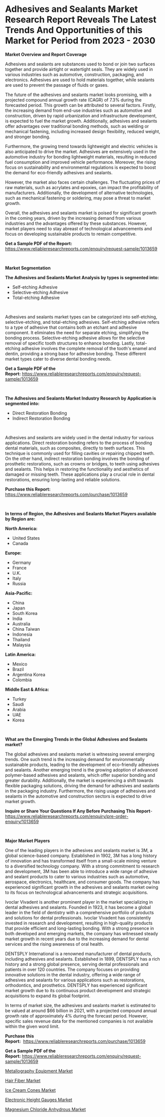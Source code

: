 <p><h1>Adhesives and Sealants Market Research Report Reveals The Latest Trends And Opportunities of this Market for Period from 2023 - 2030</h1></p><p><strong>Market Overview and Report Coverage</strong></p>
<p><p>Adhesives and sealants are substances used to bond or join two surfaces together and provide airtight or watertight seals. They are widely used in various industries such as automotive, construction, packaging, and electronics. Adhesives are used to hold materials together, while sealants are used to prevent the passage of fluids or gases.</p><p>The future of the adhesives and sealants market looks promising, with a projected compound annual growth rate (CAGR) of 7.3% during the forecasted period. This growth can be attributed to several factors. Firstly, the increasing demand from end-use industries such as automotive and construction, driven by rapid urbanization and infrastructure development, is expected to fuel the market growth. Additionally, adhesives and sealants offer advantages over traditional bonding methods, such as welding or mechanical fastening, including increased design flexibility, reduced weight, and stronger bonding.</p><p>Furthermore, the growing trend towards lightweight and electric vehicles is also anticipated to drive the market. Adhesives are extensively used in the automotive industry for bonding lightweight materials, resulting in reduced fuel consumption and improved vehicle performance. Moreover, the rising focus on sustainability and environmental regulations is expected to boost the demand for eco-friendly adhesives and sealants.</p><p>However, the market also faces certain challenges. The fluctuating prices of raw materials, such as acrylates and epoxies, can impact the profitability of manufacturers. Additionally, the development of alternative technologies, such as mechanical fastening or soldering, may pose a threat to market growth.</p><p>Overall, the adhesives and sealants market is poised for significant growth in the coming years, driven by the increasing demand from various industries and the advantages offered by these substances. However, market players need to stay abreast of technological advancements and focus on developing sustainable products to remain competitive.</p></p>
<p><strong>Get a Sample PDF of the Report:</strong> <a href="https://www.reliableresearchreports.com/enquiry/request-sample/1013659">https://www.reliableresearchreports.com/enquiry/request-sample/1013659</a></p>
<p>&nbsp;</p>
<p><strong>Market Segmentation</strong></p>
<p><strong>The Adhesives and Sealants Market Analysis by types is segmented into:</strong></p>
<p><ul><li>Self-etching Adhesive</li><li>Selective-etching Adhesive</li><li>Total-etching Adhesive</li></ul></p>
<p>&nbsp;</p>
<p><p>Adhesives and sealants market types can be categorized into self-etching, selective-etching, and total-etching adhesives. Self-etching adhesive refers to a type of adhesive that contains both an etchant and adhesive component. It eliminates the need for separate etching, simplifying the bonding process. Selective-etching adhesive allows for the selective removal of specific tooth structures to enhance bonding. Lastly, total-etching adhesive involves the complete removal of the tooth's enamel and dentin, providing a strong base for adhesive bonding. These different market types cater to diverse dental bonding needs.</p></p>
<p><strong>Get a Sample PDF of the Report:</strong>&nbsp;<a href="https://www.reliableresearchreports.com/enquiry/request-sample/1013659">https://www.reliableresearchreports.com/enquiry/request-sample/1013659</a></p>
<p>&nbsp;</p>
<p><strong>The Adhesives and Sealants Market Industry Research by Application is segmented into:</strong></p>
<p><ul><li>Direct Restoration Bonding</li><li>Indirect Restoration Bonding</li></ul></p>
<p>&nbsp;</p>
<p><p>Adhesives and sealants are widely used in the dental industry for various applications. Direct restoration bonding refers to the process of bonding dental materials, such as composites, directly to teeth surfaces. This technique is commonly used for filling cavities or repairing chipped teeth. On the other hand, indirect restoration bonding involves the bonding of prosthetic restorations, such as crowns or bridges, to teeth using adhesives and sealants. This helps in restoring the functionality and aesthetics of damaged or missing teeth. These applications play a crucial role in dental restorations, ensuring long-lasting and reliable solutions.</p></p>
<p><strong>Purchase this Report:</strong>&nbsp; <a href="https://www.reliableresearchreports.com/purchase/1013659">https://www.reliableresearchreports.com/purchase/1013659</a></p>
<p>&nbsp;</p>
<p><strong>In terms of Region, the Adhesives and Sealants Market Players available by Region are:</strong></p>
<p>
    <p> <strong> North America: </strong>
        <ul>
            <li>United States</li>
            <li>Canada</li>
        </ul>
        </p> 
    <p> <strong> Europe: </strong>
        <ul>
            <li>Germany</li>
            <li>France</li>
            <li>U.K.</li>
            <li>Italy</li>
            <li>Russia</li>
        </ul>
        </p> 
    <p> <strong> Asia-Pacific: </strong>
        <ul>
            <li>China</li>
            <li>Japan</li>
            <li>South Korea</li>
            <li>India</li>
            <li>Australia</li>
            <li>China Taiwan</li>
            <li>Indonesia</li>
            <li>Thailand</li>
            <li>Malaysia</li>
        </ul>
        </p> 
    <p> <strong> Latin America: </strong>
        <ul>
            <li>Mexico</li>
            <li>Brazil</li>
            <li>Argentina Korea</li>
            <li>Colombia</li>
        </ul>
        </p> 
    <p> <strong> Middle East & Africa: </strong>
        <ul>
            <li>Turkey</li>
            <li>Saudi</li>
            <li>Arabia</li>
            <li>UAE</li>
            <li>Korea</li>
        </ul>
    </p>
    </p>
<p>&nbsp;</p>
<p><strong>What are the Emerging Trends in the Global Adhesives and Sealants market?</strong></p>
<p><p>The global adhesives and sealants market is witnessing several emerging trends. One such trend is the increasing demand for environmentally sustainable products, leading to the development of eco-friendly adhesives and sealants. Another emerging trend is the growing adoption of advanced polymer-based adhesives and sealants, which offer superior bonding and greater durability. Additionally, the market is experiencing a shift towards flexible packaging solutions, driving the demand for adhesives and sealants in the packaging industry. Furthermore, the rising usage of adhesives and sealants in the automotive and construction sectors is expected to drive market growth.</p></p>
<p><strong>Inquire or Share Your Questions If Any Before Purchasing This Report</strong>- <a href="https://www.reliableresearchreports.com/enquiry/pre-order-enquiry/1013659">https://www.reliableresearchreports.com/enquiry/pre-order-enquiry/1013659</a></p>
<p>&nbsp;</p>
<p><strong>Major Market Players</strong></p>
<p><p>One of the leading players in the adhesives and sealants market is 3M, a global science-based company. Established in 1902, 3M has a long history of innovation and has transformed itself from a small-scale mining venture to a diversified technology company. With a strong commitment to research and development, 3M has been able to introduce a wide range of adhesive and sealant products to cater to various industries such as automotive, aerospace, electronics, healthcare, and consumer goods. The company has experienced significant growth in the adhesives and sealants market owing to its focus on technological advancements and strategic acquisitions.</p><p>Ivoclar Vivadent is another prominent player in the market specializing in dental adhesives and sealants. Founded in 1923, it has become a global leader in the field of dentistry with a comprehensive portfolio of products and solutions for dental professionals. Ivoclar Vivadent has consistently invested in research and development, resulting in high-quality products that provide efficient and long-lasting bonding. With a strong presence in both developed and emerging markets, the company has witnessed steady market growth in recent years due to the increasing demand for dental services and the rising awareness of oral health.</p><p>DENTSPLY International is a renowned manufacturer of dental products, including adhesives and sealants. Established in 1899, DENTSPLY has a rich history and a strong global presence, serving dental professionals and patients in over 120 countries. The company focuses on providing innovative solutions in the dental industry, offering a wide range of adhesives and sealants for various applications such as restorations, orthodontics, and prosthetics. DENTSPLY has experienced significant market growth due to its continuous product development and strategic acquisitions to expand its global footprint.</p><p>In terms of market size, the adhesives and sealants market is estimated to be valued at around $66 billion in 2021, with a projected compound annual growth rate of approximately 4% during the forecast period. However, specific sales revenue data for the mentioned companies is not available within the given word limit.</p></p>
<p><strong>Purchase this Report:</strong>&nbsp;&nbsp;<a href="https://www.reliableresearchreports.com/purchase/1013659">https://www.reliableresearchreports.com/purchase/1013659</a></p>
<p></p>
<p><strong>Get a Sample PDF of the Report:</strong>&nbsp;<a href="https://www.reliableresearchreports.com/enquiry/request-sample/1013659">https://www.reliableresearchreports.com/enquiry/request-sample/1013659</a></p>
<p><p><a href="https://medium.com/@tyreldooley/decoding-metallography-equipment-market-metrics-market-share-trends-and-growth-patterns-b1efa16ea98b">Metallography Equipment Market</a></p><p><a href="https://www.linkedin.com/pulse/hair-fiber-market-challenges-opportunities-growth-drivers-major-mloze/">Hair Fiber Market</a></p><p><a href="https://www.linkedin.com/pulse/ice-cream-cones-market-size-share-global-analysis-report-2023-yxvce/">Ice Cream Cones Market</a></p><p><a href="https://medium.com/@trystanward/electronic-height-gauges-market-outlook-industry-overview-and-forecast-2023-to-2030-b0c5ea3fa60d">Electronic Height Gauges Market</a></p><p><a href="https://github.com/RickHolmes3/Market-Research-Report-List-2/blob/main/magnesium-chloride-anhydrous-market.md">Magnesium Chloride Anhydrous Market</a></p></p>